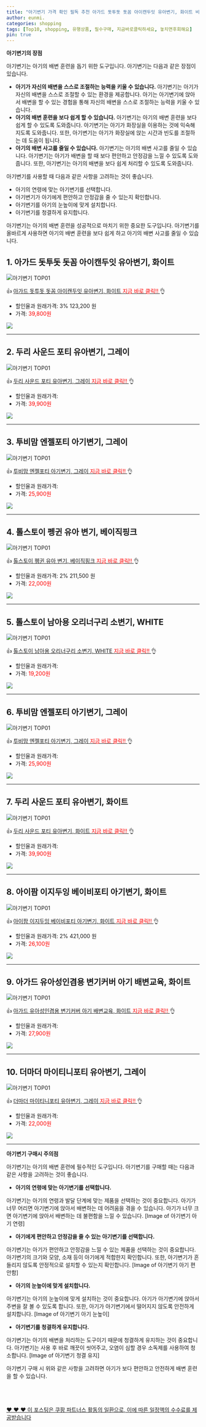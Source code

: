 ```yaml
---
title: "아기변기 가격 확인 필독 추천 아가드 돗투돗 돗꼼 아이캔두잇 유아변기, 화이트 비교 장점 구매가이드"
author: eunmi.
categories: shopping
tags: [Top10, shopping, 유행상품, 필수구매, 지금바로클릭하세요, 놓치면후회해요]
pin: true
---
```

**아기변기의 장점**

아기변기는 아기의 배변 훈련을 돕기 위한 도구입니다. 아기변기는 다음과 같은 장점이 있습니다.

* **아기가 자신의 배변을 스스로 조절하는 능력을 키울 수 있습니다.** 아기변기는 아기가 자신의 배변을 스스로 조절할 수 있는 환경을 제공합니다. 아기는 아기변기에 앉아서 배변을 할 수 있는 경험을 통해 자신의 배변을 스스로 조절하는 능력을 키울 수 있습니다.
* **아기의 배변 훈련을 보다 쉽게 할 수 있습니다.** 아기변기는 아기의 배변 훈련을 보다 쉽게 할 수 있도록 도와줍니다. 아기변기는 아기가 화장실을 이용하는 것에 익숙해지도록 도와줍니다. 또한, 아기변기는 아기가 화장실에 앉는 시간과 빈도를 조절하는 데 도움이 됩니다.
* **아기의 배변 사고를 줄일 수 있습니다.** 아기변기는 아기의 배변 사고를 줄일 수 있습니다. 아기변기는 아기가 배변을 할 때 보다 편안하고 안정감을 느낄 수 있도록 도와줍니다. 또한, 아기변기는 아기의 배변을 보다 쉽게 처리할 수 있도록 도와줍니다.

아기변기를 사용할 때 다음과 같은 사항을 고려하는 것이 좋습니다.

* 아기의 연령에 맞는 아기변기를 선택합니다.
* 아기변기가 아기에게 편안하고 안정감을 줄 수 있는지 확인합니다.
* 아기변기를 아기의 눈높이에 맞게 설치합니다.
* 아기변기를 청결하게 유지합니다.

아기변기는 아기의 배변 훈련을 성공적으로 마치기 위한 중요한 도구입니다. 아기변기를 올바르게 사용하면 아기의 배변 훈련을 보다 쉽게 하고 아기의 배변 사고를 줄일 수 있습니다.

   

## 1. 아가드 돗투돗 돗꼼 아이캔두잇 유아변기, 화이트

![아기변기 TOP01](https://thumbnail9.coupangcdn.com/thumbnails/remote/230x230ex/image/retail/images/1763109379621938-0d12ecee-91bf-47e4-a6fa-b3de2d58d5fa.jpg)


👍 [아가드 돗투돗 돗꼼 아이캔두잇 유아변기, 화이트 <font color=red> 지금 바로 클릭!! </font> ](https://link.coupang.com/re/AFFSDP?lptag=AF3617701&subid=GithubCoopas&pageKey=6143525601&traceid=V0-153&itemId=11804559288&vendorItemId=79078111791) 👌 


- 할인율과 원래가격: 3%  123,200   원
- 가격: <span style='color:red'>39,800원</span>

[![](/discount_price.png)](https://link.coupang.com/re/AFFSDP?lptag=AF3617701&subid=GithubCoopas&pageKey=6143525601&traceid=V0-153&itemId=11804559288&vendorItemId=79078111791)

---


   

## 2. 두리 사운드 포티 유아변기, 그레이

![아기변기 TOP01](https://thumbnail7.coupangcdn.com/thumbnails/remote/230x230ex/image/retail/images/2020/08/21/19/8/58567b0c-048b-4858-af04-aff443e1bdaf.jpg)


👍 [두리 사운드 포티 유아변기, 그레이 <font color=red> 지금 바로 클릭!! </font> ](https://link.coupang.com/re/AFFSDP?lptag=AF3617701&subid=GithubCoopas&pageKey=2150004307&traceid=V0-153&itemId=3651197057&vendorItemId=71636688581) 👌 


- 할인율과 원래가격: 
- 가격: <span style='color:red'>39,900원</span>

[![](/discount_price.png)](https://link.coupang.com/re/AFFSDP?lptag=AF3617701&subid=GithubCoopas&pageKey=2150004307&traceid=V0-153&itemId=3651197057&vendorItemId=71636688581)

---


   

## 3. 투비맘 엔젤포티 아기변기, 그레이

![아기변기 TOP01](https://thumbnail10.coupangcdn.com/thumbnails/remote/230x230ex/image/retail/images/2020/06/30/15/3/72d185e3-fc1b-4613-a760-2365fa50daa0.jpg)


👍 [투비맘 엔젤포티 아기변기, 그레이 <font color=red> 지금 바로 클릭!! </font> ](https://link.coupang.com/re/AFFSDP?lptag=AF3617701&subid=GithubCoopas&pageKey=1149869142&traceid=V0-153&itemId=3073480193&vendorItemId=71061386695) 👌 


- 할인율과 원래가격: 
- 가격: <span style='color:red'>25,900원</span>

[![](/discount_price.png)](https://link.coupang.com/re/AFFSDP?lptag=AF3617701&subid=GithubCoopas&pageKey=1149869142&traceid=V0-153&itemId=3073480193&vendorItemId=71061386695)

---


   

## 4. 톨스토이 펭귄 유아 변기, 베이직핑크

![아기변기 TOP01](https://thumbnail6.coupangcdn.com/thumbnails/remote/230x230ex/image/retail/images/105993722212118-fdc8a425-9680-46dd-ac81-044d12ea9ea6.jpg)


👍 [톨스토이 펭귄 유아 변기, 베이직핑크 <font color=red> 지금 바로 클릭!! </font> ](https://link.coupang.com/re/AFFSDP?lptag=AF3617701&subid=GithubCoopas&pageKey=19923340&traceid=V0-153&itemId=79212146&vendorItemId=3133902250) 👌 


- 할인율과 원래가격: 2%  211,500   원
- 가격: <span style='color:red'>22,000원</span>

[![](/discount_price.png)](https://link.coupang.com/re/AFFSDP?lptag=AF3617701&subid=GithubCoopas&pageKey=19923340&traceid=V0-153&itemId=79212146&vendorItemId=3133902250)

---


   

## 5. 톨스토이 남아용 오리너구리 소변기, WHITE

![아기변기 TOP01](https://thumbnail9.coupangcdn.com/thumbnails/remote/230x230ex/image/retail/images/2023/10/12/14/2/4aa9c24f-8547-4b97-9936-33193137f591.jpg)


👍 [톨스토이 남아용 오리너구리 소변기, WHITE <font color=red> 지금 바로 클릭!! </font> ](https://link.coupang.com/re/AFFSDP?lptag=AF3617701&subid=GithubCoopas&pageKey=7579357682&traceid=V0-153&itemId=20004559502&vendorItemId=87427348764) 👌 


- 할인율과 원래가격: 
- 가격: <span style='color:red'>19,200원</span>

[![](/discount_price.png)](https://link.coupang.com/re/AFFSDP?lptag=AF3617701&subid=GithubCoopas&pageKey=7579357682&traceid=V0-153&itemId=20004559502&vendorItemId=87427348764)

---


   

## 6. 투비맘 엔젤포티 아기변기, 그레이

![아기변기 TOP01](https://thumbnail10.coupangcdn.com/thumbnails/remote/230x230ex/image/retail/images/2020/06/30/15/3/72d185e3-fc1b-4613-a760-2365fa50daa0.jpg)


👍 [투비맘 엔젤포티 아기변기, 그레이 <font color=red> 지금 바로 클릭!! </font> ](https://link.coupang.com/re/AFFSDP?lptag=AF3617701&subid=GithubCoopas&pageKey=1149869142&traceid=V0-153&itemId=3073480193&vendorItemId=71061386695) 👌 


- 할인율과 원래가격: 
- 가격: <span style='color:red'>25,900원</span>

[![](/discount_price.png)](https://link.coupang.com/re/AFFSDP?lptag=AF3617701&subid=GithubCoopas&pageKey=1149869142&traceid=V0-153&itemId=3073480193&vendorItemId=71061386695)

---


   

## 7. 두리 사운드 포티 유아변기, 화이트

![아기변기 TOP01](https://thumbnail10.coupangcdn.com/thumbnails/remote/230x230ex/image/retail/images/2020/08/21/19/2/64af4a2c-4048-4d42-a982-d28d326e1874.jpg)


👍 [두리 사운드 포티 유아변기, 화이트 <font color=red> 지금 바로 클릭!! </font> ](https://link.coupang.com/re/AFFSDP?lptag=AF3617701&subid=GithubCoopas&pageKey=2150004307&traceid=V0-153&itemId=3651197053&vendorItemId=71636688540) 👌 


- 할인율과 원래가격: 
- 가격: <span style='color:red'>39,900원</span>

[![](/discount_price.png)](https://link.coupang.com/re/AFFSDP?lptag=AF3617701&subid=GithubCoopas&pageKey=2150004307&traceid=V0-153&itemId=3651197053&vendorItemId=71636688540)

---


   

## 8. 아이팜 이지두잉 베이비포티 아기변기, 화이트

![아기변기 TOP01](https://thumbnail9.coupangcdn.com/thumbnails/remote/230x230ex/image/vendor_inventory/314b/f94b8855c184ce2d0d190caff9435cca899650e469a122a00dd76cf1312c.jpg)


👍 [아이팜 이지두잉 베이비포티 아기변기, 화이트 <font color=red> 지금 바로 클릭!! </font> ](https://link.coupang.com/re/AFFSDP?lptag=AF3617701&subid=GithubCoopas&pageKey=108080477&traceid=V0-153&itemId=8168880516&vendorItemId=79576094212) 👌 


- 할인율과 원래가격: 2%  421,000   원
- 가격: <span style='color:red'>26,100원</span>

[![](/discount_price.png)](https://link.coupang.com/re/AFFSDP?lptag=AF3617701&subid=GithubCoopas&pageKey=108080477&traceid=V0-153&itemId=8168880516&vendorItemId=79576094212)

---


   

## 9. 아가드 유아성인겸용 변기커버 아기 배변교육, 화이트

![아기변기 TOP01](https://thumbnail8.coupangcdn.com/thumbnails/remote/230x230ex/image/vendor_inventory/4ed8/87e5872c90e81f47c7b8b56f83478d7bc6d60f0e5f442b46eb6d796e3e6c.jpg)


👍 [아가드 유아성인겸용 변기커버 아기 배변교육, 화이트 <font color=red> 지금 바로 클릭!! </font> ](https://link.coupang.com/re/AFFSDP?lptag=AF3617701&subid=GithubCoopas&pageKey=7232732385&traceid=V0-153&itemId=18356886453&vendorItemId=86906398580) 👌 


- 할인율과 원래가격: 
- 가격: <span style='color:red'>27,900원</span>

[![](/discount_price.png)](https://link.coupang.com/re/AFFSDP?lptag=AF3617701&subid=GithubCoopas&pageKey=7232732385&traceid=V0-153&itemId=18356886453&vendorItemId=86906398580)

---


   

## 10. 더마더 마이티니포티 유아변기, 그레이

![아기변기 TOP01](https://thumbnail8.coupangcdn.com/thumbnails/remote/230x230ex/image/product/image/vendoritem/2018/11/07/3805072804/bdce54b5-b44a-4754-b4e1-6e68f65ff4bf.jpg)


👍 [더마더 마이티니포티 유아변기, 그레이 <font color=red> 지금 바로 클릭!! </font> ](https://link.coupang.com/re/AFFSDP?lptag=AF3617701&subid=GithubCoopas&pageKey=92345472&traceid=V0-153&itemId=328311954&vendorItemId=3805072804) 👌 


- 할인율과 원래가격: 
- 가격: <span style='color:red'>22,000원</span>

[![](/discount_price.png)](https://link.coupang.com/re/AFFSDP?lptag=AF3617701&subid=GithubCoopas&pageKey=92345472&traceid=V0-153&itemId=328311954&vendorItemId=3805072804)

---
**아기변기 구매시 주의점**

아기변기는 아기의 배변 훈련에 필수적인 도구입니다. 아기변기를 구매할 때는 다음과 같은 사항을 고려하는 것이 좋습니다.

* **아기의 연령에 맞는 아기변기를 선택합니다.**

아기변기는 아기의 연령과 발달 단계에 맞는 제품을 선택하는 것이 중요합니다. 아기가 너무 어리면 아기변기에 앉아서 배변하는 데 어려움을 겪을 수 있습니다. 아기가 너무 크면 아기변기에 앉아서 배변하는 데 불편함을 느낄 수 있습니다. 
[Image of 아기변기 아기 연령]

* **아기에게 편안하고 안정감을 줄 수 있는 아기변기를 선택합니다.**

아기변기는 아기가 편안하고 안정감을 느낄 수 있는 제품을 선택하는 것이 중요합니다. 아기변기의 크기와 모양, 소재 등이 아기에게 적합한지 확인합니다. 또한, 아기변기가 흔들리지 않도록 안정적으로 설치할 수 있는지 확인합니다.
[Image of 아기변기 아기 편안함]

* **아기의 눈높이에 맞게 설치합니다.**

아기변기는 아기의 눈높이에 맞게 설치하는 것이 중요합니다. 아기가 아기변기에 앉아서 주변을 잘 볼 수 있도록 합니다. 또한, 아기가 아기변기에서 떨어지지 않도록 안전하게 설치합니다.
[Image of 아기변기 아기 눈높이]

* **아기변기를 청결하게 유지합니다.**

아기변기는 아기의 배변을 처리하는 도구이기 때문에 청결하게 유지하는 것이 중요합니다. 아기변기는 사용 후 바로 깨끗이 씻어주고, 오염이 심할 경우 소독제를 사용하여 청소합니다.
[Image of 아기변기 청결 유지]

아기변기 구매 시 위와 같은 사항을 고려하면 아기가 보다 편안하고 안전하게 배변 훈련을 할 수 있습니다.<br><br><br><br><br> [ ❤ ❤ ❤ 이 포스팅은 쿠팡 파트너스 활동의 일환으로, 이에 따른 일정액의 수수료를 제공받습니다](https://link.coupang.com/a/bcEFyh)